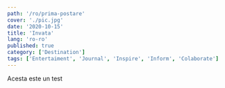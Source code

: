 ```yaml
---
path: '/ro/prima-postare'
cover: './pic.jpg'
date: '2020-10-15'
title: 'Invata'
lang: 'ro-ro'
published: true
category: ['Destination']
tags: ['Entertaiment', 'Journal', 'Inspire', 'Inform', 'Colaborate']
---
```


Acesta este un test
